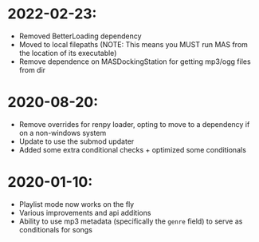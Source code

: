 # 2022-02-23:
- Removed BetterLoading dependency
- Moved to local filepaths (NOTE: This means you MUST run MAS from the location of its executable)
- Remove dependence on MASDockingStation for getting mp3/ogg files from dir

# 2020-08-20:
- Remove overrides for renpy loader, opting to move to a dependency if on a non-windows system
- Update to use the submod updater
- Added some extra conditional checks + optimized some conditionals

# 2020-01-10:
- Playlist mode now works on the fly
- Various improvements and api additions
- Ability to use mp3 metadata (specifically the `genre` field) to serve as conditionals for songs
